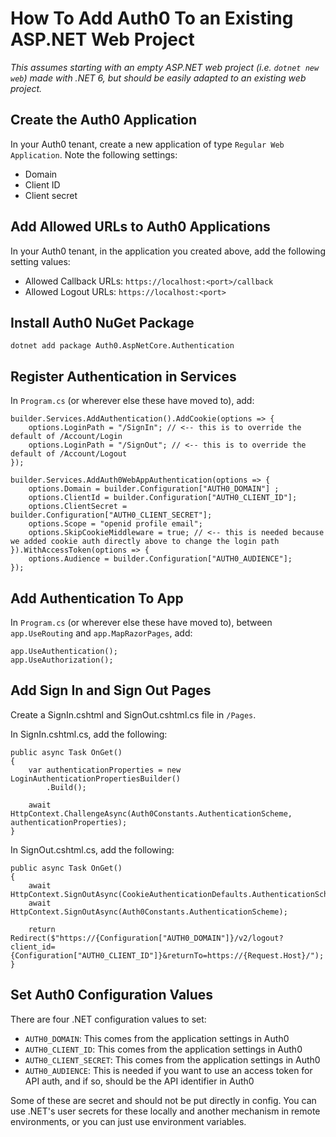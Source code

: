 # How To Add Auth0 To an Existing ASP.NET Web Project

_This assumes starting with an empty ASP.NET web project (i.e. `dotnet new web`) made with .NET 6, but should be easily adapted to an existing web project._

## Create the Auth0 Application

In your Auth0 tenant, create a new application of type `Regular Web Application`. Note the following settings:

- Domain
- Client ID
- Client secret

## Add Allowed URLs to Auth0 Applications

In your Auth0 tenant, in the application you created above, add the following setting values:

- Allowed Callback URLs: `https://localhost:<port>/callback`
- Allowed Logout URLs: `https://localhost:<port>`

## Install Auth0 NuGet Package

```
dotnet add package Auth0.AspNetCore.Authentication
```

## Register Authentication in Services

In `Program.cs` (or wherever else these have moved to), add:

```
builder.Services.AddAuthentication().AddCookie(options => {
    options.LoginPath = "/SignIn"; // <-- this is to override the default of /Account/Login
    options.LoginPath = "/SignOut"; // <-- this is to override the default of /Account/Logout
});

builder.Services.AddAuth0WebAppAuthentication(options => {
    options.Domain = builder.Configuration["AUTH0_DOMAIN"] ;
    options.ClientId = builder.Configuration["AUTH0_CLIENT_ID"];
    options.ClientSecret = builder.Configuration["AUTH0_CLIENT_SECRET"];
    options.Scope = "openid profile email";
    options.SkipCookieMiddleware = true; // <-- this is needed because we added cookie auth directly above to change the login path
}).WithAccessToken(options => {
    options.Audience = builder.Configuration["AUTH0_AUDIENCE"];
});
```

## Add Authentication To App

In `Program.cs` (or wherever else these have moved to), between `app.UseRouting` and `app.MapRazorPages`, add:

```
app.UseAuthentication();
app.UseAuthorization();
```

## Add Sign In and Sign Out Pages

Create a SignIn.cshtml and SignOut.cshtml.cs file in `/Pages`.

In SignIn.cshtml.cs, add the following:

```
public async Task OnGet()
{
    var authenticationProperties = new LoginAuthenticationPropertiesBuilder()
        .Build();

    await HttpContext.ChallengeAsync(Auth0Constants.AuthenticationScheme, authenticationProperties);
}
```

In SignOut.cshtml.cs, add the following:

```
public async Task OnGet()
{
    await HttpContext.SignOutAsync(CookieAuthenticationDefaults.AuthenticationScheme);
    await HttpContext.SignOutAsync(Auth0Constants.AuthenticationScheme);

    return Redirect($"https://{Configuration["AUTH0_DOMAIN"]}/v2/logout?client_id={Configuration["AUTH0_CLIENT_ID"]}&returnTo=https://{Request.Host}/");
}
```

## Set Auth0 Configuration Values

There are four .NET configuration values to set:

- `AUTH0_DOMAIN`: This comes from the application settings in Auth0
- `AUTH0_CLIENT_ID`: This comes from the application settings in Auth0
- `AUTH0_CLIENT_SECRET`: This comes from the application settings in Auth0
- `AUTH0_AUDIENCE`: This is needed if you want to use an access token for API auth, and if so, should be the API identifier in Auth0

Some of these are secret and should not be put directly in config. You can use .NET's user secrets for these locally and another mechanism in remote environments, or you can just use environment variables.